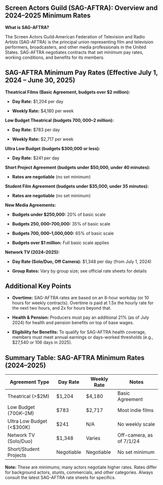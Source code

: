 ## Screen Actors Guild (SAG-AFTRA): Overview and 2024–2025 Minimum Rates

**What is SAG-AFTRA?**

The Screen Actors Guild‐American Federation of Television and Radio Artists (SAG-AFTRA) is the principal union representing film and television performers, broadcasters, and other media professionals in the United States. SAG-AFTRA negotiates contracts that set minimum pay rates, working conditions, and benefits for its members.

## SAG-AFTRA Minimum Pay Rates (Effective July 1, 2024 – June 30, 2025)

**Theatrical Films (Basic Agreement, budgets over $2 million):**

- **Day Rate:** $1,204 per day
    
- **Weekly Rate:** $4,180 per week[](https://www.wrapbook.com/blog/essential-guide-sag-rates)
    

**Low Budget Theatrical (budgets $700,000–$2 million):**

- **Day Rate:** $783 per day
    
- **Weekly Rate:** $2,717 per week[](https://www.wrapbook.com/blog/essential-guide-sag-rates)
    

**Ultra Low Budget (budgets $300,000 or less):**

- **Day Rate:** $241 per day[](https://www.wrapbook.com/blog/essential-guide-sag-rates)[](https://www.wrapbook.com/blog/how-to-budget-sag-aftra-payroll)
    

**Short Project Agreement (budgets under $50,000, under 40 minutes):**

- **Rates are negotiable** (no set minimum)[](https://www.wrapbook.com/blog/essential-guide-sag-rates)
    

**Student Film Agreement (budgets under $35,000, under 35 minutes):**

- **Rates are negotiable** (no set minimum)[](https://www.wrapbook.com/blog/essential-guide-sag-rates)
    

**New Media Agreements:**

- **Budgets under $250,000:** 20% of basic scale
    
- **Budgets $250,000–$700,000:** 35% of basic scale
    
- **Budgets $700,000–$1,000,000:** 65% of basic scale
    
- **Budgets over $1 million:** Full basic scale applies[](https://www.wrapbook.com/blog/essential-guide-sag-rates)
    

**Network TV (2024–2025):**

- **Day Rate (Solo/Duo, Off Camera):** $1,348 per day (from July 1, 2024)[](https://www.sagaftra.org/sites/default/files/Rate%20Sheet%20-%20SAG-AFTRA%20Network%20TV%20Code%202024-2025.pdf)
    
- **Group Rates:** Vary by group size; see official rate sheets for details[](https://www.sagaftra.org/sites/default/files/Rate%20Sheet%20-%20SAG-AFTRA%20Network%20TV%20Code%202024-2025.pdf)
    

## Additional Key Points

- **Overtime:** SAG-AFTRA rates are based on an 8-hour workday (or 10 hours for weekly contracts). Overtime is paid at 1.5x the hourly rate for the next two hours, and 2x for hours beyond that[](https://www.wrapbook.com/blog/how-to-budget-sag-aftra-payroll)[](https://www.reddit.com/r/Filmmakers/comments/1akvtu7/understanding_sagaftra_rateovertime/).
    
- **Health & Pension:** Producers must pay an additional 21% (as of July 2024) for health and pension benefits on top of base wages[](https://www.wrapbook.com/blog/essential-guide-sag-rates).
    
- **Eligibility for Benefits:** To qualify for SAG-AFTRA health coverage, members must meet annual earnings or days-worked thresholds (e.g., $27,540 or 106 days in 2025)[](https://www.sagaftraplans.org/health/eligibility/earned-eligibility).
    

## Summary Table: SAG-AFTRA Minimum Rates (2024–2025)

|Agreement Type|Day Rate|Weekly Rate|Notes|
|---|---|---|---|
|Theatrical (>$2M)|$1,204|$4,180|Basic Agreement[](https://www.wrapbook.com/blog/essential-guide-sag-rates)|
|Low Budget ($700K–$2M)|$783|$2,717|Most indie films[](https://www.wrapbook.com/blog/essential-guide-sag-rates)|
|Ultra Low Budget (<$300K)|$241|N/A|No weekly scale[](https://www.wrapbook.com/blog/essential-guide-sag-rates)[](https://www.wrapbook.com/blog/how-to-budget-sag-aftra-payroll)|
|Network TV (Solo/Duo)|$1,348|Varies|Off-camera, as of 7/1/24[](https://www.sagaftra.org/sites/default/files/Rate%20Sheet%20-%20SAG-AFTRA%20Network%20TV%20Code%202024-2025.pdf)|
|Short/Student Projects|Negotiable|Negotiable|No set minimum[](https://www.wrapbook.com/blog/essential-guide-sag-rates)|

**Note:** These are minimums; many actors negotiate higher rates. Rates differ for background actors, stunts, commercials, and other categories. Always consult the latest SAG-AFTRA rate sheets for specifics.